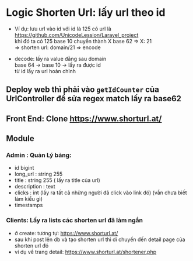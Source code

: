 # Logic Shorten Url: lấy url theo id
- Ví dụ: lưu url vào id 
với id là 125 có url là https://github.com/UnicodeLession/Laravel_project  
khi đó ta có 125 base 10 chuyển thành X base 62
=> X: 21  
=> shorten url: domain/21
=> encode

- decode: lấy ra value đằng sau domain  
base 64 -> base 10 -> lấy ra được id   
từ id lấy ra url hoàn chỉnh

## Deploy web thì phải vào `getIdCounter` của UrlController để sửa regex match lấy ra base62

## Front End: Clone https://www.shorturl.at/
## Module
### Admin : Quản Lý bảng: 
- id bigint
- long_url : string 255
- title : string 255 ( lấy ra title của url)
- description : text
- clicks : int (lấy ra tất cả những người đã click vào link đó) (vẫn chưa biết làm kiểu gì)
- timestamps
### Clients: Lấy ra lists các shorten url đã làm ngắn
- ở create: tương tự: https://www.shorturl.at/
- sau khi post lên db và tạo shorten url thì di chuyển đến detail page của shorten url đó
- ví dụ về trang detail: https://www.shorturl.at/shortener.php
